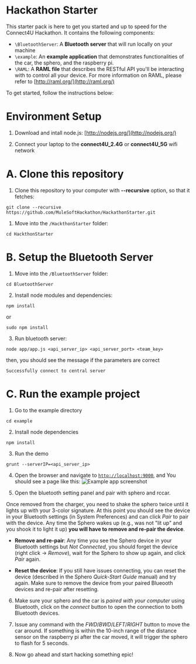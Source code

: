 Hackathon Starter
================

This starter pack is here to get you started and up to speed for the Connect4U Hackathon.
It contains the following components:

- `\BluetoothServer`: A **Bluetooth server** that will run locally on your machine
- `\example`: An **example application** that demonstrates functionalities of the car, the sphero,
and the raspberry pi.
- `\RAML`: A **RAML file** that describes the RESTful API you'll be interacting with to control all
your device. For more information on RAML, please refer to [http://raml.org/](http://raml.org/)

To get started, follow the instructions below:

Environment Setup
=================

1. Download and intall node.js: [http://nodejs.org/](http://nodejs.org/)

2. Connect your laptop to the **connect4U_2.4G** or **connect4U_5G** wifi network


A. Clone this repository
=======================

1. Clone this repository to your computer with **--recursive** option, so that it
  fetches:
  ```
  git clone --recursive https://github.com/MuleSoftHackathon/HackathonStarter.git
  ```

1. Move into the `/HackthonStarter` folder:
  ```
  cd HackthonStarter
  ```

B. Setup the Bluetooth Server
==================================

1. Move into the `/BluetoothServer` folder:
  ```
  cd BluetoothServer
  ```

2. Install node modules and dependencies:
  ```
  npm install
  ```
  or
  ```
  sudo npm install
  ```

3. Run bluetooth server:
  ```
  node app/app.js <api_server_ip> <api_server_port> <team_key>
  ```
  then, you should see the message if the parameters are correct
  ```
  Successfully connect to central server
  ```  

C. Run the example project
====================

1. Go to the example directory
  ```
  cd example
  ```

2. Install node dependencies
  ```
  npm install
  ```

3. Run the demo
  ```
  grunt --serverIP=<api_server_ip>
  ```

4. Open the browser and navigate to [`http://localhost:9000`](http://localhost:9000),
  and You should see a page like this:
  ![Example app screenshot](http://imgur.com/lt7iAdr.png)
  
5. Open the bluetooth setting panel and pair with sphero and rccar.

  Once removed from the charger, you need to shake the sphero twice until it lights up with your 3-color signature. At this point you should see the device in your Bluetooth settings (in System Preferences) and can click *Pair* to pair with the device. Any time the Sphero wakes up (e.g., was not "lit up" and you shook it to light it up) **you will have to remove and re-pair the device**.
  
  * **Remove and re-pair**: Any time you see the Sphero device in your Bluetooth settings but *Not Connected*, you should forget the device (right click -> *Remove*), wait for the Sphero to show up again, and click *Pair* again.
  
  * **Reset the device**: If you still have issues connecting, you can reset the device (described in the Sphero *Quick-Start Guide* manual) and try again. Make sure to remove the device from your paired Blueooth devices and re-pair after resetting.

6. Make sure your sphero and the car is *paired with your computer* using Bluetooth, click on the
*connect* button to open the connection to both Bluetooth devices.

7. Issue any command with the *FWD*/*BWD*/*LEFT*/*RIGHT* button to move the car around.
If something is within the 10-inch range of the distance sensor on the raspberry pi after the
car moved, it will trigger the sphero to flash for 5 seconds.

8. Now go ahead and start hacking something epic!
